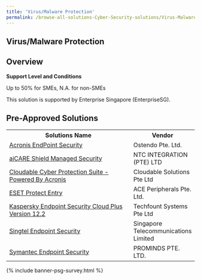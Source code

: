 ```yaml
---
title: 'Virus/Malware Protection'
permalink: /browse-all-solutions-Cyber-Security-solutions/Virus-Malware-Protection
---
```


## Virus/Malware Protection
## Overview

**Support Level and Conditions**

Up to 50% for SMEs, N.A. for non-SMEs

This solution is supported by Enterprise Singapore (EnterpriseSG).

## Pre-Approved Solutions

<table>
<tr>
<th style='width: auto;'><b>Solutions Name</b></th>
<th style='width: 30%;'><b>Vendor</b></th>
</tr>
<tr>
<td><a href='/productivity-solutions-grant/solutionrepo/201222896R-Acrons-EndPont-Scurty-G' target='_blank'>Acronis EndPoint Security</a><br></td>
<td>Ostendo Pte. Ltd.</td>
</tr>
<tr>
<td><a href='/productivity-solutions-grant/solutionrepo/199405327E-CARE-Shld-Mngd-Scurty-G' target='_blank'>aiCARE Shield Managed Security</a><br></td>
<td>NTC INTEGRATION (PTE) LTD</td>
</tr>
<tr>
<td><a href='/productivity-solutions-grant/solutionrepo/201528272H-Cloudbl-Cybr-Protcton-Sut-Powrd-By-Acrons-G' target='_blank'>Cloudable Cyber Protection Suite - Powered By Acronis</a><br></td>
<td>Cloudable Solutions Pte Ltd</td>
</tr>
<tr>
<td><a href='/productivity-solutions-grant/solutionrepo/200907828N-ESET-Protct-Entry-G' target='_blank'>ESET Protect Entry</a><br></td>
<td>ACE Peripherals Pte. Ltd.</td>
</tr>
<tr>
<td><a href='/productivity-solutions-grant/solutionrepo/200103158R-Ksprsky-Endpont-Scurty-Cloud-Plus-v-122-G' target='_blank'>Kaspersky Endpoint Security Cloud Plus Version 12.2</a><br></td>
<td>Techfount Systems Pte Ltd</td>
</tr>
<tr>
<td><a href='/productivity-solutions-grant/solutionrepo/199201624D-Sngtl-Endpont-Scurty-G' target='_blank'>Singtel Endpoint Security</a><br></td>
<td>Singapore Telecommunications Limited</td>
</tr>
<tr>
<td><a href='/productivity-solutions-grant/solutionrepo/200408845E-Symntc-Endpont-Scurty-G' target='_blank'>Symantec Endpoint Security</a><br></td>
<td>PROMINDS PTE. LTD.</td>
</tr>
</table>

{% include banner-psg-survey.html %}
